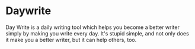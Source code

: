 Daywrite
========

Day Write is a daily writing tool which helps you become a better
writer simply by making you write every day. It's stupid simple, and
not only does it make you a better writer, but it can help others,
too.
